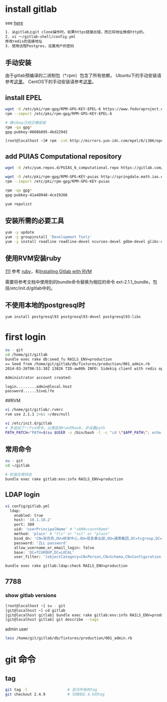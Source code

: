 # install gitlab
see [here](https://github.com/gitlabhq/gitlabhq/blob/master/doc/install/installation.md)


```txt
1. 从gitlab上git clone操作时，如果https链接出错，而已将地址换成http的。
2. vi ～/gitlab-shell/config.yml
修改redis的连接地址
3. 使用远程Postgres，设置用户的密码
```


## 手动安装
由于gitlab预编译的二进制包（*.rpm）包含了所有依赖，
Ubuntu下的手动安装请参考[这里](https://gitlab.com/gitlab-org/gitlab-ce/blob/master/doc/install/installation.md)。
CentOS下的手动安装请参考[这里](https://gitlab.com/gitlab-org/gitlab-recipes/tree/master/install/centos)。


## install EPEL

```sh
wget -O /etc/pki/rpm-gpg/RPM-GPG-KEY-EPEL-6 https://www.fedoraproject.org/static/0608B895.txt
rpm --import /etc/pki/rpm-gpg/RPM-GPG-KEY-EPEL-6

# 确认key已经正确安装
rpm -qa gpg*
gpg-pubkey-0608b895-4bd22942

[root@localhost ~]# rpm -ivh http://mirrors.yun-idc.com/epel/6/i386/epel-release-6-8.noarch.rpm 
```
## add PUIAS Computational repository

```sh
wget -O /etc/yum.repos.d/PUIAS_6_computational.repo https://gitlab.com/gitlab-org/gitlab-recipes/raw/master/install/centos/PUIAS_6_computational.repo

wget -O /etc/pki/rpm-gpg/RPM-GPG-KEY-puias http://springdale.math.ias.edu/data/puias/6/x86_64/os/RPM-GPG-KEY-puias
rpm --import /etc/pki/rpm-gpg/RPM-GPG-KEY-puias

rpm -qa gpg*
gpg-pubkey-41a40948-4ce19266
```

```sh
yum repolist
```

## 安装所需的必要工具

```sh
yum -y update
yum -y groupinstall 'Development Tools'
yum -y install readline readline-devel ncurses-devel gdbm-devel glibc-devel tcl-devel openssl-devel curl-devel expat-devel db4-devel byacc sqlite-devel libyaml libyaml-devel libffi libffi-devel libxml2 libxml2-devel libxslt libxslt-devel libicu libicu-devel system-config-firewall-tui redis sudo wget crontabs logwatch logrotate perl-Time-HiRes
``` 

## 使用RVM安装ruby
[111](http://werein.cz/blog/en/posts/gitlab-on-rvm)
参考 [ruby](ruby)，和[Installing Gitlab with RVM](https://github.com/gitlabhq/gitlab-public-wiki/wiki/Installing-Gitlab-with-RVM)

需要将参考文档中使用到的bundle命令替换为相应的命令 ext-2.1.1_bundle，包括/etc/init.d/gitlab中的。




## 不使用本地的postgresql时

```sh
yum install postgresql93 postgresql93-devel postgresql93-libs
```

# first login
```sh
su - git
cd /home/git/gitlab
bundle exec rake db:seed_fu RAILS_ENV=production
== Seed from /home/git/gitlab/db/fixtures/production/001_admin.rb
2014-03-26T06:51:38Z 13826 TID-aw08k INFO: Sidekiq client with redis options {:url=>"redis://localhost:6379", :namespace=>"resque:gitlab"}

Administrator account created:

login.........admin@local.host
password......5iveL!fe

```

##RVM

```sh
vi /home/git/gitlab/.rvmrc
rvm use 2.1.1 2>&1 >/dev/null

vi /etc/init.d/gitlab
# 多追加了一个cd命令，以便启用rvm的hook，并设置path
PATH_PATCH="PATH=$(su $USER -s /bin/bash -l -c "cd \"$APP_PATH\"; echo \"\$PATH\"") && export PATH && "

```
## 常用命令

```sh
su - git
cd ~/gitlab

# 检查应用状态
bundle exec rake gitlab:env:info RAILS_ENV=production

```

## LDAP login

```sh
vi config/gitlab.yml
  ldap:
    enabled: true
    host: '10.1.10.2'
    port: 389
    uid: 'userPrincipalName' # "sAMAccountName"
    method: 'plain' # "tls" or "ssl" or "plain"
    bind_dn: 'CN=张亮亮,OU=研发中心,OU=信息事业部,OU=通策集团,DC=tcgroup,DC=local'
    password: 'ZLL password'
    allow_username_or_email_login: false
    base: 'DC=TCGROUP,DC=LOCAL'
    user_filter: '(objectCategory=CN=Person,CN=Schema,CN=Configuration,DC=tcgroup,DC=local)'

bundle exec rake gitlab:ldap:check RAILS_ENV=production
```

## 7788
### show gitlab versions

```sh
[root@localhost ~] su - git
[git@localhost ~] cd gitlab
[git@localhost gitlab] bundle exec rake gitlab:env:info RAILS_ENV=production
[git@localhost gitlab] git describe --tags
```

admin user

```sh
less /home/git/gitlab/db/fixtures/production/001_admin.rb

```

# git 命令

## tag

```sh
git tag -l                  # 显示所有的tag
git checkout 2.4.9          # 切换到2.4.9的tag
```
